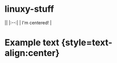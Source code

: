 # linuxy-stuff
|| <!-- empty table header -->
|:--:| <!-- table header/body separator with center formatting -->
| I'm centered! | <!-- cell gets column's alignment -->

# Example text {style=text-align:center}
